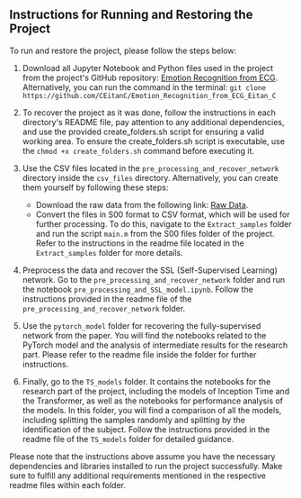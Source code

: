 ## Instructions for Running and Restoring the Project

To run and restore the project, please follow the steps below:

1. Download all Jupyter Notebook and Python files used in the project from the project's GitHub repository: [Emotion Recognition from ECG](https://github.com/CEitanC/Emotion_Recognition_from_ECG_Eitan_Cohen).
 Alternatively, you can run the command in the  terminal: `git clone https://github.com/CEitanC/Emotion_Recognition_from_ECG_Eitan_C`
2. To recover the project as it was done, follow the instructions in each directory's README file, pay attention to any additional dependencies, and use the provided create_folders.sh script for ensuring a valid working area. To ensure the create_folders.sh script is executable, use the `chmod +x create_folders.sh` command before executing it.
3. Use the CSV files located in the `pre_processing_and_recover_network` directory inside the `csv_files` directory. Alternatively, you can create them yourself by following these steps:
   - Download the raw data from the following link: [Raw Data](https://ssh.datastations.nl/dataset.xhtml?persistentId=doi:10.17026/dans-x55-69zp).
   - Convert the files in S00 format to CSV format, which will be used for further processing. To do this, navigate to the `Extract_samples` folder and run the script `main.m` from the S00 files folder of the project. Refer to the instructions in the readme file located in the `Extract_samples` folder for more details.

4. Preprocess the data and recover the SSL (Self-Supervised Learning) network. Go to the `pre_processing_and_recover_network` folder and run the notebook `pre_processing_and_SSL_model.ipynb`. Follow the instructions provided in the readme file of the `pre_processing_and_recover_network` folder.

5. Use the `pytorch_model` folder for recovering the fully-supervised network from the paper. You will find the notebooks related to the PyTorch model and the analysis of intermediate results for the research part. Please refer to the readme file inside the folder for further instructions.

6. Finally, go to the `TS_models` folder. It contains the notebooks for the research part of the project, including the models of Inception Time and the Transformer, as well as the notebooks for performance analysis of the models. In this folder, you will find a comparison of all the models, including splitting the samples randomly and splitting by the identification of the subject. Follow the instructions provided in the readme file of the `TS_models` folder for detailed guidance.

Please note that the instructions above assume you have the necessary dependencies and libraries installed to run the project successfully. Make sure to fulfill any additional requirements mentioned in the respective readme files within each folder.
